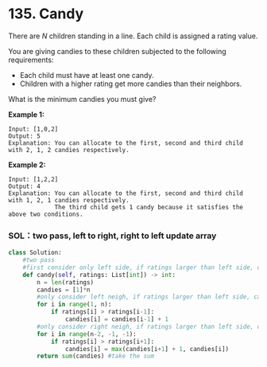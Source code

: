 # 135. Candy

There are _N_ children standing in a line. Each child is assigned a rating value.

You are giving candies to these children subjected to the following requirements:

* Each child must have at least one candy.
* Children with a higher rating get more candies than their neighbors.

What is the minimum candies you must give?

**Example 1:**

```text
Input: [1,0,2]
Output: 5
Explanation: You can allocate to the first, second and third child with 2, 1, 2 candies respectively.
```

**Example 2:**

```text
Input: [1,2,2]
Output: 4
Explanation: You can allocate to the first, second and third child with 1, 2, 1 candies respectively.
             The third child gets 1 candy because it satisfies the above two conditions.
```

### SOL：two pass, left to right, right to left update array

```python
class Solution:
    #two pass
    #first consider only left side, if ratings larger than left side, candy += 1; then consider right side, update candies
    def candy(self, ratings: List[int]) -> int:
        n = len(ratings)
        candies = [1]*n
        #only consider left neigh, if ratings larger than left side, candy += 1
        for i in range(1, n): 
            if ratings[i] > ratings[i-1]:
                candies[i] = candies[i-1] + 1
        #only consider right neigh, if ratings larger than left side, candy += 1 if needed
        for i in range(n-2, -1, -1): 
            if ratings[i] > ratings[i+1]:
                candies[i] = max(candies[i+1] + 1, candies[i])
        return sum(candies) #take the sum
```

